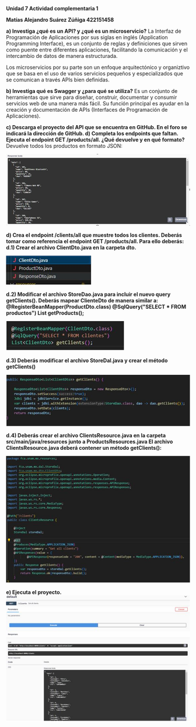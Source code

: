 **Unidad 7 Actividad complementaria 1**

**Matías Alejandro Suárez Zúñiga
422151458**

**a)	Investiga ¿qué es un API? y ¿qué es un microservicio?**
La Interfaz de Programación de Aplicaciones por sus siglas en inglés (Application Programming Interface), es un conjunto de reglas y definiciones que sirven como puente  entre diferentes aplicaciones, facilitando la comunicación y el intercambio de datos de manera estructurada.

Los microservicios por su parte son un enfoque arquitectónico y organiztivo que se basa en el uso de varios servicios pequeños y especializados que se comunican a través APIs bien definidas.  

**b)	Investiga qué es Swagger y ¿para qué se utiliza?**
Es un conjunto de herramientas que sirve para diseñar, construir, documentar y consumir servicios web de una manera más fácil. Su función principal es ayudar en la creación y documentación de APIs (Interfaces de Programación de Aplicaciones).

**c) Descarga el proyecto del API que se encuentra en GitHub. En el foro se indicará la dirección de GitHub.
d) Completa los endpoints que faltan.**
 **Ejecuta el endpoint GET /products/all. ¿Qué devuelve y en qué formato?**
Devuelve todos los productos en formato JSON:

 ![getPeosucts](./images/Respuest_getProducts.JPG "getProducts")


**d) Crea el endpoint /clients/all que muestre todos los clientes. Deberás tomar como referencia el endpoint GET /products/all. Para ello deberás:
d.1) Crear el archivo ClientDto.java en la carpeta dto.**

 ![ClientDto](./images/ClientDto.JPG "ClientDto")
 
**d.2) Modificar el archivo StoreDao.java para incluir el nuevo query getClients(). Deberás mapear ClienteDto de manera similar a:
@RegisterBeanMapper(ProductDto.class)
@SqlQuery("SELECT * FROM productos")
List<ProductDto> getProducts();**

 ![BeanMap](./images/BeanMap.JPG "BeanMap")
 
**d.3) Deberás modificar el archivo StoreDal.java y crear el método getClients()**

  ![GetClients](./images/metodoGetClients.JPG "GetClients")

  
**d.4) Deberás crear el archivo ClientsResource.java en la carpeta src/main/java/resources junto a ProductsResources.java El archivo ClientsResource.java deberá contener un método getClients():**

  ![ClientResourceImage](./images/ClientResourceImage.JPG "ClientResourceImage")

  
**e) Ejecuta el proyecto.**
  ![Ejecucion](./images/Ejecucion.JPG "Ejecucion")


 

